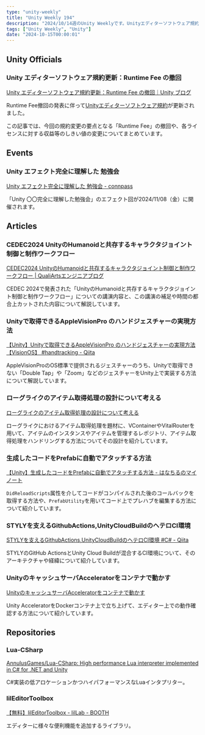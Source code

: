 ```yaml
---
type: "unity-weekly"
title: "Unity Weekly 194"
description: "2024/10/14週のUnity Weeklyです。Unityエディターソフトウェア規約更新、Unity エフェクト完全に理解した 勉強会、Lua-CSharpなどについて取り上げています。"
tags: ["Unity Weekly", "Unity"]
date: "2024-10-15T00:00:01"
---
```


## Unity Officials

### Unity エディターソフトウェア規約更新：Runtime Fee の撤回

[Unity エディターソフトウェア規約更新：Runtime Fee の撤回｜Unity ブログ](https://unity.com/ja/blog/terms-update-runtime-fee-cancellation)

Runtime Fee撤回の発表に伴って[Unityエディターソフトウェア規約](https://github.com/Unity-Technologies/TermsOfService)が更新されました。

この記事では、今回の規約変更の要点となる「Runtime Fee」の撤回や、各ライセンスに対する収益等のしきい値の変更についてまとめています。


## Events

### Unity エフェクト完全に理解した 勉強会

[Unity エフェクト完全に理解した 勉強会 - connpass](https://unity-fully-understood.connpass.com/event/333372/)

「Unity 〇〇完全に理解した勉強会」のエフェクト回が2024/11/08（金）に開催されます。


## Articles

### CEDEC2024 UnityのHumanoidと共存するキャラクタジョイント制御と制作ワークフロー 

[CEDEC2024 UnityのHumanoidと共存するキャラクタジョイント制御と制作ワークフロー | QualiArtsエンジニアブログ](https://technote.qualiarts.jp/article/82/)

CEDEC 2024で発表された「UnityのHumanoidと共存するキャラクタジョイント制御と制作ワークフロー」についての講演内容と、この講演の補足や時間の都合上カットされた内容について解説しています。

### Unityで取得できるAppleVisionPro のハンドジェスチャーの実現方法

[【Unity】Unityで取得できるAppleVisionPro のハンドジェスチャーの実現方法【VisionOS】 #handtracking - Qiita](https://qiita.com/Cova8bitdot/items/9b8817cae59486914b75)

AppleVisionProのOS標準で提供されるジェスチャーのうち、Unityで取得できない「Double Tap」や「Zoom」などのジェスチャーをUnity上で実装する方法について解説しています。

### ローグライクのアイテム取得処理の設計について考える

[ローグライクのアイテム取得処理の設計について考える](https://zenn.dev/qemel/articles/d61b9d1f8519aa)

ローグライクにおけるアイテム取得処理を題材に、VContainerやVitalRouterを用いて、アイテムのインスタンスやアイテムを管理するレポジトリ、アイテム取得処理をハンドリングする方法についてその設計を紹介しています。

### 生成したコードをPrefabに自動でアタッチする方法

[【Unity】生成したコードをPrefabに自動でアタッチする方法 - はなちるのマイノート](https://www.hanachiru-blog.com/entry/2024/10/14/120000)

`DidReloadScripts`属性を介してコードがコンパイルされた後のコールバックを取得する方法や、`PrefabUtility`を用いてコード上でプレハブを編集する方法について紹介しています。

### STYLYを支えるGithubActions,UnityCloudBuildのヘテロCI環境

[STYLYを支えるGithubActions,UnityCloudBuildのヘテロCI環境 #C# - Qiita](https://qiita.com/kotauchisunsun/items/b8a2e880d460ec9670e4)

STYLYのGitHub ActionsとUnity Cloud Buildが混合するCI環境について、そのアーキテクチャや経緯について紹介しています。

### UnityのキャッシュサーバAcceleratorをコンテナで動かす

[UnityのキャッシュサーバAcceleratorをコンテナで動かす](https://zenn.dev/nekomimi_daimao/articles/3f2d3382d54c6e)

Unity AcceleratorをDockerコンテナ上で立ち上げて、エディター上での動作確認する方法について紹介しています。


## Repositories

### Lua-CSharp

[AnnulusGames/Lua-CSharp: High performance Lua interpreter implemented in C# for .NET and Unity](https://github.com/AnnulusGames/Lua-CSharp)

C#実装の低アロケーションかつハイパフォーマンスなLuaインタプリター。

### lilEditorToolbox

[【無料】lilEditorToolbox - lilLab - BOOTH](https://lilxyzw.booth.pm/items/6166069)

エディターに様々な便利機能を追加するライブラリ。